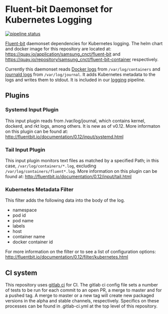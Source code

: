 # Fluent-bit Daemonset for Kubernetes Logging

[![pipeline status][ci_badge]][ci_link]

[Fluent-bit][fluentbit] daemonset dependencies for Kubernetes
logging. The helm chart and docker image for this repository are located at:
<https://quay.io/application/samsung_cnct/fluent-bit> and
<https://quay.io/repository/samsung_cnct/fluent-bit-container> respectively.

Currently this daemonset reads [Docker logs][docker_logs] from
`/var/log/containers` and [journald logs][journald] from `/var/log/journal`.
It adds Kubernetes metadata to the logs and writes them to stdout. It is
included in our [logging][chart_logging] pipeline.

## Plugins

### Systemd Input Plugin

This input plugin reads from /var/log/journal, which contains kernel, dockerd,
and rkt logs, among others. It is new as of v0.12. More informaton on this
plugin can be found at: <http://fluentbit.io/documentation/0.12/input/systemd.html>

### Tail Input Plugin

This input plugin monitors text files as matched by a specified Path; in this
case, `/var/log/containers/*.log`, excluding `/var/log/containers/fluent*.log`.
More information on this plugin can be found at:
<http://fluentbit.io/documentation/0.12/input/tail.html>

### Kubernetes Metadata Filter

This filter adds the following data into the body of the log.

- namespace
- pod id
- pod name
- labels
- host
- container name
- docker container id

For more information on the filter or to see a list of configuration options:
<http://fluentbit.io/documentation/0.12/filter/kubernetes.html>

## CI system

This repository uses [gitlab ci][gitlab_cicd] for CI.  The gitlab ci config
file sets a number of tests to be run for each commit to an open PR, a merge
to master and for a pushed tag.  A merge to master or a new tag will create
new packaged versions in the alpha and stable channels, respectively.
Specifics on these processes can be found in .gitlab-ci.yml at the top level
of this repository.

[ci_badge]: https://git.cnct.io/common-tools/samsung-cnct_chart-fluent-bit/badges/master/pipeline.svg
[ci_link]: https://git.cnct.io/common-tools/samsung-cnct_chart-fluent-bit/commits/master
[fluentbit]: http://fluentbit.io/
[docker_logs]: https://docs.docker.com/engine/admin/logging/overview/
[journald]: https://www.freedesktop.org/software/systemd/man/systemd-journald.service.html
[chart_logging]: https://github.com/samsung-cnct/chart-logging
[gitlab_cicd]: https://about.gitlab.com/features/gitlab-ci-cd/
